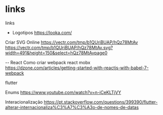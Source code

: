# links
links

- Logotipos
https://looka.com/

Criar SVG Online
https://vectr.com/tmp/b1QUriBUAP/hQz78MtAv
https://vectr.com/tmp/b1QUriBUAP/hQz78MtAv.svg?width=491&height=150&select=hQz78MtAvpage0

-- React
Como criar webpack react mobx
https://dzone.com/articles/getting-started-with-reactjs-with-babel-7-webpack

flutter

Enums
https://www.youtube.com/watch?v=n-iCeKLTjVY

Interacionalização
https://pt.stackoverflow.com/questions/399390/flutter-alterar-internacionaliza%C3%A7%C3%A3o-de-nomes-de-datas
